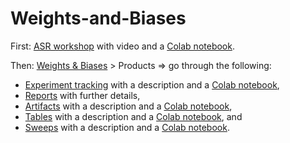 # Weights-and-Biases
First: [ASR workshop](https://asr-workshop.wandb.ai/agenda/session/791116) with video and a [Colab notebook](https://colab.research.google.com/drive/1Vy_-vEjP3ExxtXU8C-D80A2uwvmrxUgU#scrollTo=LvvB8Uu10Z0o).

Then: [Weights & Biases](https://wandb.ai/site) > Products => go through the following:
- [Experiment tracking](https://wandb.ai/site/experiment-tracking) with a description and a [Colab notebook](https://colab.research.google.com/drive/1AeTstnkWoeSLoYcPx44abwcuMY8lRop0),
- [Reports](https://wandb.ai/site/reports) with further details,
- [Artifacts](https://wandb.ai/site/artifacts) with a description and a [Colab notebook](https://colab.research.google.com/github/wandb/examples/blob/master/colabs/wandb-artifacts/Pipeline_Versioning_with_W%26B_Artifacts.ipynb),
- [Tables](https://wandb.ai/site/tables) with a description and a [Colab notebook](https://colab.research.google.com/github/wandb/examples/blob/master/colabs/datasets-predictions/W%26B_Tables_Quickstart.ipynb), and
- [Sweeps](https://wandb.ai/site/sweeps) with a description and a [Colab notebook](https://colab.research.google.com/github/wandb/examples/blob/master/colabs/pytorch/Organizing_Hyperparameter_Sweeps_in_PyTorch_with_W%26B.ipynb).
